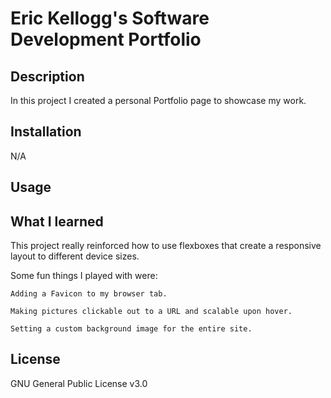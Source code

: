 # Eric Kellogg's Software Development Portfolio

## Description

In this project I created a personal Portfolio page to showcase my work.

## Installation

N/A

## Usage

## What I learned

This project really reinforced how to use flexboxes that create a responsive layout to different device sizes.

Some fun things I played with were:

    Adding a Favicon to my browser tab.
  
    Making pictures clickable out to a URL and scalable upon hover.
  
    Setting a custom background image for the entire site.
  

## License

GNU General Public License v3.0
